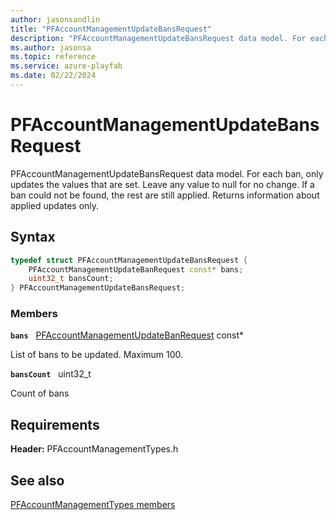 ```yaml
---
author: jasonsandlin
title: "PFAccountManagementUpdateBansRequest"
description: "PFAccountManagementUpdateBansRequest data model. For each ban, only updates the values that are set. Leave any value to null for no change. If a ban could not be found, the rest are still applied. Returns information about applied updates only."
ms.author: jasonsa
ms.topic: reference
ms.service: azure-playfab
ms.date: 02/22/2024
---
```


# PFAccountManagementUpdateBansRequest  

PFAccountManagementUpdateBansRequest data model. For each ban, only updates the values that are set. Leave any value to null for no change. If a ban could not be found, the rest are still applied. Returns information about applied updates only.  

## Syntax  
  
```cpp
typedef struct PFAccountManagementUpdateBansRequest {  
    PFAccountManagementUpdateBanRequest const* bans;  
    uint32_t bansCount;  
} PFAccountManagementUpdateBansRequest;  
```
  
### Members  
  
**`bans`** &nbsp; [PFAccountManagementUpdateBanRequest](pfaccountmanagementupdatebanrequest.md) const*  
  
List of bans to be updated. Maximum 100.
  
**`bansCount`** &nbsp; uint32_t  
  
Count of bans
  
  
## Requirements  
  
**Header:** PFAccountManagementTypes.h
  
## See also  
[PFAccountManagementTypes members](../pfaccountmanagementtypes_members.md)  

  
  
